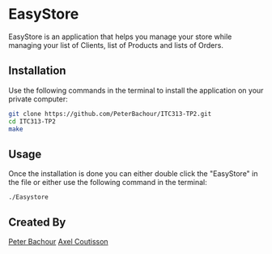 # EasyStore

EasyStore is an application that helps you manage your store while managing your list of Clients, list of Products and lists of Orders.

## Installation

Use the following commands in the terminal to install the application on your private computer:

```bash
git clone https://github.com/PeterBachour/ITC313-TP2.git
cd ITC313-TP2
make
```

## Usage

Once the installation is done you can either double click the "EasyStore" in the file or either use the following command in the terminal:
```
./Easystore
```

## Created By
[Peter Bachour](peter_bachour@icloud.com)
[Axel Coutisson](axel.coutisson@hotmail.fr)

